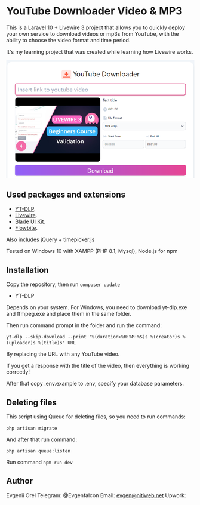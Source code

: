 # YouTube Downloader Video & MP3

This is a Laravel 10 + Livewire 3 project that allows you to quickly deploy your own service to download videos or mp3s from YouTube, with the ability to choose the video format and time period.

It's my learning project that was created while learning how Livewire works.

![Screenshot](screen.png)

## Used packages and extensions

* [YT-DLP](https://github.com/yt-dlp/yt-dlp).
* [Livewire](https://livewire.laravel.com/docs/installation).
* [Blade UI Kit](https://blade-ui-kit.com/docs/0.x/installation).
* [Flowbite](https://flowbite.com/docs/getting-started/quickstart/).

Also includes jQuery + timepicker.js

Tested on Windows 10 with XAMPP (PHP 8.1, Mysql), Node.js for npm

## Installation

Copy the repository, then run `composer update`

* YT-DLP 

Depends on your system. For Windows, you need to download yt-dlp.exe and ffmpeg.exe and place them in the same folder.

Then run command prompt in the folder and run the command:
``` 
yt-dlp --skip-download --print "%(duration>%H:%M:%S)s %(creator)s %(uploader)s %(title)s" URL
``` 
By replacing the URL with any YouTube video.

If you get a response with the title of the video, then everything is working correctly!

After that copy .env.example to .env, specify your database parameters.

## Deleting files

This script using Queue for deleting files, so you need to run commands:
``` 
php artisan migrate
```
And after that run command:
``` 
php artisan queue:listen
```

Run command `npm run dev`

## Author

Evgenii Orel
Telegram: @Evgenfalcon
Email: evgen@nitiweb.net
Upwork: 
